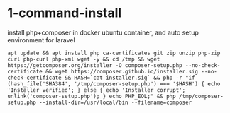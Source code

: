 # 1-command-install  
install php+composer in docker ubuntu container, and auto setup environment for laravel  

```
apt update && apt install php ca-certificates git zip unzip php-zip curl php-curl php-xml wget -y && cd /tmp && wget https://getcomposer.org/installer -O composer-setup.php --no-check-certificate && wget https://composer.github.io/installer.sig --no-check-certificate && HASH=`cat installer.sig` && php -r "if (hash_file('SHA384', '/tmp/composer-setup.php') === '$HASH') { echo 'Installer verified'; } else { echo 'Installer corrupt'; unlink('composer-setup.php'); } echo PHP_EOL;" && php /tmp/composer-setup.php --install-dir=/usr/local/bin --filename=composer
```
